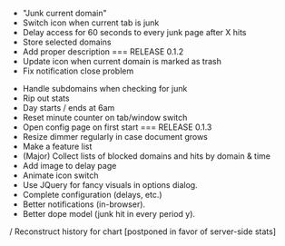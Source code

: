  + "Junk current domain"
 + Switch icon when current tab is junk
 + Delay access for 60 seconds to every junk page after X hits
 + Store selected domains
 + Add proper description
 === RELEASE 0.1.2
 + Update icon when current domain is marked as trash
 + Fix notification close problem
 - Handle subdomains when checking for junk
 - Rip out stats
 - Day starts / ends at 6am
 - Reset minute counter on tab/window switch
 - Open config page on first start
 === RELEASE 0.1.3
 - Resize dimmer regularly in case document grows
 - Make a feature list
 - (Major) Collect lists of blocked domains and hits by domain & time
 - Add image to delay page
 - Animate icon switch
 - Use JQuery for fancy visuals in options dialog.
 - Complete configuration (delays, etc.)
 - Better notifications (in-browser).
 - Better dope model (junk hit in every period y).

 / Reconstruct history for chart [postponed in favor of server-side stats]
